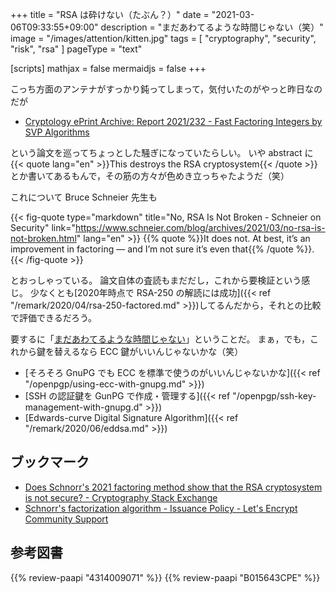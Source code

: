 +++
title = "RSA は砕けない（たぶん？）"
date =  "2021-03-06T09:33:55+09:00"
description = "まだあわてるような時間じゃない（笑）"
image = "/images/attention/kitten.jpg"
tags = [ "cryptography", "security", "risk", "rsa" ]
pageType = "text"

[scripts]
  mathjax = false
  mermaidjs = false
+++

こっち方面のアンテナがすっかり鈍ってしまって，気付いたのがやっと昨日なのだが

- [Cryptology ePrint Archive: Report 2021/232 - Fast Factoring Integers by SVP Algorithms](https://eprint.iacr.org/2021/232)

という論文を巡ってちょっとした騒ぎになっていたらしい。
いや abstract に {{< quote lang="en" >}}This destroys the RSA cryptosystem{{< /quote >}} とか書いてあるもんで，その筋の方々が色めき立っちゃたようだ（笑）

これについて Bruce Schneier 先生も

{{< fig-quote type="markdown" title="No, RSA Is Not Broken - Schneier on Security" link="https://www.schneier.com/blog/archives/2021/03/no-rsa-is-not-broken.html" lang="en" >}}
{{% quote %}}It does not. At best, it’s an improvement in factoring — and I’m not sure it’s even that{{% /quote %}}.
{{< /fig-quote >}}

とおっしゃっている。
論文自体の査読もまだだし，これから要検証という感じ。
少なくとも[2020年時点で RSA-250 の解読には成功]({{< ref "/remark/2020/04/rsa-250-factored.md" >}})してるんだから，それとの比較で評価できるだろう。

要するに「[まだあわてるような時間じゃない](https://dic.nicovideo.jp/a/%E3%81%BE%E3%81%A0%E3%81%82%E3%82%8F%E3%81%A6%E3%82%8B%E3%82%88%E3%81%86%E3%81%AA%E6%99%82%E9%96%93%E3%81%98%E3%82%83%E3%81%AA%E3%81%84)」ということだ。
まぁ，でも，これから鍵を替えるなら ECC 鍵がいいんじゃないかな（笑）

- [そろそろ GnuPG でも ECC を標準で使うのがいいんじゃないかな]({{< ref "/openpgp/using-ecc-with-gnupg.md" >}})
- [SSH の認証鍵を GunPG で作成・管理する]({{< ref "/openpgp/ssh-key-management-with-gnupg.d" >}})
- [Edwards-curve Digital Signature Algorithm]({{< ref "/remark/2020/06/eddsa.md" >}})

## ブックマーク

- [Does Schnorr's 2021 factoring method show that the RSA cryptosystem is not secure? - Cryptography Stack Exchange](https://crypto.stackexchange.com/questions/88582/does-schnorrs-2021-factoring-method-show-that-the-rsa-cryptosystem-is-not-secur)
- [Schnorr's factorization algorithm - Issuance Policy - Let's Encrypt Community Support](https://community.letsencrypt.org/t/schnorrs-factorization-algorithm/146550)

## 参考図書

{{% review-paapi "4314009071" %}} <!-- 暗号化 プライバシーを救った反乱者たち -->
{{% review-paapi "B015643CPE" %}} <!-- 暗号技術入門 第3版 -->
